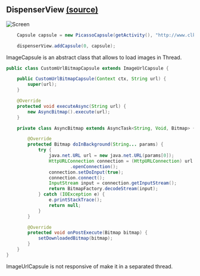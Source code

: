 ## DispenserView [(source)](https://github.com/alorma/capsulecorp/blob/devel/Demo/src/main/java/cat/alorma/capsules/ui/fragment/ImagesCapsulesFragment.java)

![Screen](https://raw2.github.com/alorma/capsulecorp/master/doc/art/screen_images.png)

``` java
    Capsule capsule = new PicassoCapsule(getActivity(), "http://www.clker.com/cliparts/h/e/A/t/U/Z/red-star-hi.png");

    dispenserView.addCapsule(0, capsule);
```

ImageCapsule is an abstract class that allows to load images in Thread.

``` java
public class CustomUrlBitmapCapsule extends ImageUrlCapsule {

    public CustomUrlBitmapCapsule(Context ctx, String url) {
        super(url);
    }

    @Override
    protected void executeAsync(String url) {
        new AsyncBitmap().execute(url);
    }

    private class AsyncBitmap extends AsyncTask<String, Void, Bitmap> {

        @Override
        protected Bitmap doInBackground(String... params) {
            try {
                java.net.URL url = new java.net.URL(params[0]);
                HttpURLConnection connection = (HttpURLConnection) url
                        .openConnection();
                connection.setDoInput(true);
                connection.connect();
                InputStream input = connection.getInputStream();
                return BitmapFactory.decodeStream(input);
            } catch (IOException e) {
                e.printStackTrace();
                return null;
            }
        }

        @Override
        protected void onPostExecute(Bitmap bitmap) {
            setDownloadedBitmap(bitmap);
        }
    }
}
```

ImageUrlCapsule is not responsive of make it in a separated thread.